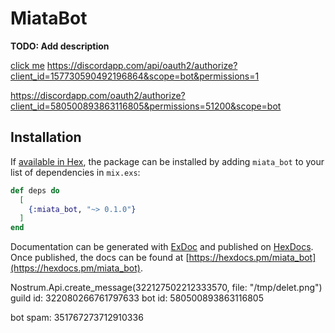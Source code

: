 # MiataBot

**TODO: Add description**

[click me](https://discordapp.com/api/oauth2/authorize?client_id=580500893863116805&scope=bot&permissions=8)
           https://discordapp.com/api/oauth2/authorize?client_id=157730590492196864&scope=bot&permissions=1



https://discordapp.com/oauth2/authorize?client_id=580500893863116805&permissions=51200&scope=bot
## Installation

If [available in Hex](https://hex.pm/docs/publish), the package can be installed
by adding `miata_bot` to your list of dependencies in `mix.exs`:

```elixir
def deps do
  [
    {:miata_bot, "~> 0.1.0"}
  ]
end
```

Documentation can be generated with [ExDoc](https://github.com/elixir-lang/ex_doc)
and published on [HexDocs](https://hexdocs.pm). Once published, the docs can
be found at [https://hexdocs.pm/miata_bot](https://hexdocs.pm/miata_bot).


Nostrum.Api.create_message(322127502212333570, file: "/tmp/delet.png")
guild id: 322080266761797633
bot id: 580500893863116805

bot spam: 351767273712910336